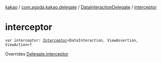 [kakao](../../index.md) / [com.agoda.kakao.delegate](../index.md) / [DataInteractionDelegate](index.md) / [interceptor](./interceptor.md)

# interceptor

`var interceptor: `[`Interceptor`](../../com.agoda.kakao.intercept/-interceptor/index.md)`<DataInteraction, ViewAssertion, ViewAction>?`

Overrides [Delegate.interceptor](../-delegate/interceptor.md)

